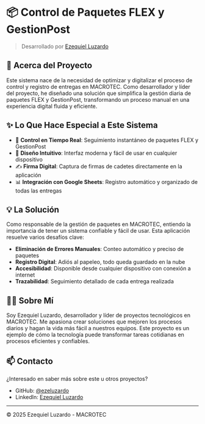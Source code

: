 # 📦 Control de Paquetes FLEX y GestionPost

> Desarrollado por [Ezequiel Luzardo](https://github.com/ezeluzardo)

## 🎯 Acerca del Proyecto

Este sistema nace de la necesidad de optimizar y digitalizar el proceso de control y registro de entregas en MACROTEC. Como desarrollador y líder del proyecto, he diseñado una solución que simplifica la gestión diaria de paquetes FLEX y GestionPost, transformando un proceso manual en una experiencia digital fluida y eficiente.

## ✨ Lo Que Hace Especial a Este Sistema

- 🔄 **Control en Tiempo Real**: Seguimiento instantáneo de paquetes FLEX y GestionPost
- 📱 **Diseño Intuitivo**: Interfaz moderna y fácil de usar en cualquier dispositivo
- ✍️ **Firma Digital**: Captura de firmas de cadetes directamente en la aplicación
- 📊 **Integración con Google Sheets**: Registro automático y organizado de todas las entregas

## 💡 La Solución

Como responsable de la gestión de paquetes en MACROTEC, entiendo la importancia de tener un sistema confiable y fácil de usar. Esta aplicación resuelve varios desafíos clave:

- **Eliminación de Errores Manuales**: Conteo automático y preciso de paquetes
- **Registro Digital**: Adiós al papeleo, todo queda guardado en la nube
- **Accesibilidad**: Disponible desde cualquier dispositivo con conexión a internet
- **Trazabilidad**: Seguimiento detallado de cada entrega realizada

## 👨‍💻 Sobre Mí

Soy Ezequiel Luzardo, desarrollador y líder de proyectos tecnológicos en MACROTEC. Me apasiona crear soluciones que mejoren los procesos diarios y hagan la vida más fácil a nuestros equipos. Este proyecto es un ejemplo de cómo la tecnología puede transformar tareas cotidianas en procesos eficientes y confiables.

## 📫 Contacto

¿Interesado en saber más sobre este u otros proyectos?

- GitHub: [@ezeluzardo](https://github.com/ezeluzardo)
- LinkedIn: [Ezequiel Luzardo](https://linkedin.com/in/ezequiel-luzardo)

---

© 2025 Ezequiel Luzardo - MACROTEC
